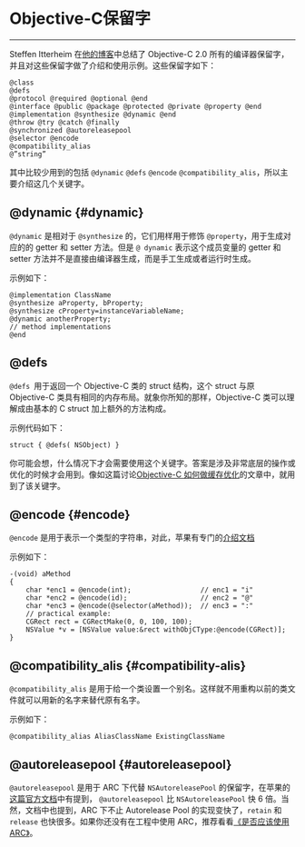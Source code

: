 # Objective-C保留字

---

Steffen Itterheim 在[他的博客](http://www.learn-cocos2d.com/2011/10/complete-list-objectivec-20-compiler-directives)中总结了 Objective-C 2.0 所有的编译器保留字，并且对这些保留字做了介绍和使用示例。这些保留字如下：

```
@class
@defs
@protocol @required @optional @end
@interface @public @package @protected @private @property @end
@implementation @synthesize @dynamic @end
@throw @try @catch @finally
@synchronized @autoreleasepool
@selector @encode
@compatibility_alias
@”string”
```

其中比较少用到的包括 `@dynamic` `@defs` `@encode` `@compatibility_alis`，所以主要介绍这几个关键字。

## @dynamic {#dynamic}

`@dynamic` 是相对于 `@synthesize` 的，它们用样用于修饰 `@property`，用于生成对应的的 getter 和 setter 方法。但是 `@ dynamic` 表示这个成员变量的 getter 和 setter 方法并不是直接由编译器生成，而是手工生成或者运行时生成。

示例如下：

```
@implementation ClassName
@synthesize aProperty, bProperty;
@synthesize cProperty=instanceVariableName;
@dynamic anotherProperty;
// method implementations
@end
```

## @defs

`@defs `用于返回一个 Objective-C 类的 struct 结构，这个 struct 与原 Objective-C 类具有相同的内存布局。就象你所知的那样，Objective-C 类可以理解成由基本的 C struct 加上额外的方法构成。

示例代码如下：

```
struct { @defs( NSObject) }
```

你可能会想，什么情况下才会需要使用这个关键字。答案是涉及非常底层的操作或优化的时候才会用到。像如这篇讨论[Objective-C 如何做缓存优化](http://www.mulle-kybernetik.com/artikel/Optimization/opti-3-imp-deluxe.html)的文章中，就用到了该关键字。

## @encode {#encode}

`@encode` 是用于表示一个类型的字符串，对此，苹果有专门的[介绍文档](http://developer.apple.com/library/mac/#documentation/Cocoa/Conceptual/ObjCRuntimeGuide/Articles/ocrtTypeEncodings.html)

示例如下：

```
-(void) aMethod
{
    char *enc1 = @encode(int);                 // enc1 = "i"
    char *enc2 = @encode(id);                  // enc2 = "@"
    char *enc3 = @encode(@selector(aMethod));  // enc3 = ":"
    // practical example:
    CGRect rect = CGRectMake(0, 0, 100, 100);
    NSValue *v = [NSValue value:&rect withObjCType:@encode(CGRect)];
}
```

## @compatibility\_alis {#compatibility-alis}

`@compatibility_alis` 是用于给一个类设置一个别名。这样就不用重构以前的类文件就可以用新的名字来替代原有名字。

示例如下：

```
@compatibility_alias AliasClassName ExistingClassName
```

## @autoreleasepool {#autoreleasepool}

`@autoreleasepool` 是用于 ARC 下代替 `NSAutoreleasePool` 的保留字，在苹果的[这篇官方文档](http://developer.apple.com/library/ios/#releasenotes/ObjectiveC/RN-TransitioningToARC/Introduction/Introduction.html)中有提到， `@autoreleasepool` 比 `NSAutoreleasePool` 快 6 倍。当然，文档中也提到，ARC 下不止 Autorelease Pool 的实现变快了，`retain` 和 `release` 也快很多。如果你还没有在工程中使用 ARC，推荐看看[《是否应该使用 ARC》](http://blog.devtang.com/2013/03/27/should-we-use-arc/)。

